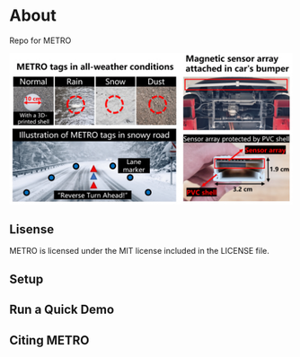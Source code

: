 # About
Repo for METRO

![image](https://github.com/wjk5117/METRO/blob/main/Img/illustration.png)

## Lisense
METRO is licensed under the MIT license included in the LICENSE file.

## Setup


## Run a Quick Demo

## Citing METRO